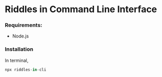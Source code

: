 
# Riddles in Command Line Interface

### Requirements:

* Node.js 


### Installation

In terminal,
```javascript
npx riddles-in-cli
```


